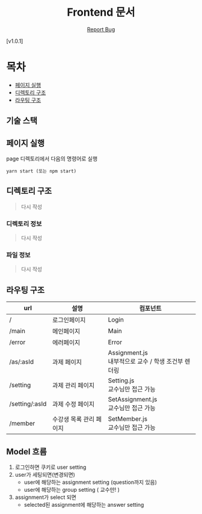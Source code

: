 <p align="center">
      <h1 align="center">Frontend 문서</h2>
	  <p align="center">
    	<a href="https://github.com/CSUOS/nera/issues">Report Bug</a>
  	  </p>
</p>
[v1.0.1]

# 목차

- [페이지 실행](#페이지-실행)
- [디렉토리 구조](#디렉토리-구조)
- [라우팅 구조](#라우팅-구조)



## 기술 스택



## 페이지 실행

page 디렉토리에서 다음의 명령어로 실행

```
yarn start (또는 npm start)
```



## 디렉토리 구조

> 다시 작성



### 디렉토리 정보

> 다시 작성



### 파일 정보

> 다시 작성



## 라우팅 구조

| url            | 설명                    | 컴포넌트                                                |
| -------------- | ----------------------- | ------------------------------------------------------- |
| /              | 로그인페이지            | Login                                                   |
| /main          | 메인페이지              | Main                                                    |
| /error         | 에러페이지              | Error                                                   |
| /as/:asId      | 과제 페이지             | Assignment.js<br />내부적으로 교수 / 학생 조건부 렌더링 |
| /setting       | 과제 관리 페이지        | Setting.js<br />교수님만 접근 가능                      |
| /setting/:asId | 과제 수정 페이지        | SetAssignment.js<br />교수님만 접근 가능                |
| /member        | 수강생 목록 관리 페이지 | SetMember.js<br />교수님만 접근 가능                    |



## Model 흐름

1. 로그인하면 쿠키로 user setting
2. user가 세팅되면(변경되면)
   * user에 해당하는 assignment setting (question까지 있음)
   * user에 해당하는 group setting ( 교수만! )
3. assignment가 select 되면
   * selected된 assignment에 해당하는 answer setting